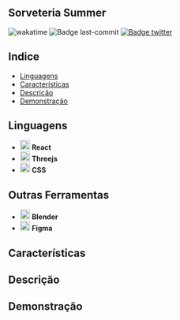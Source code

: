 ## Sorveteria Summer

![wakatime](https://wakatime.com/badge/user/63a62ebf-02b8-40ab-b01b-99f672dace05/project/9d845cfe-65b6-4ad8-88a3-057814b0fed6.svg)
![Badge last-commit](https://img.shields.io/github/last-commit/aaneleh/sorveteria-summer)
[![Badge twitter](https://img.shields.io/twitter/follow/helena_kurzzz)](https://twitter.com/helena_kurzzz)


## Indice

* [Linguagens](#linguagens)
* [Características](#características)
* [Descrição](#descrição)
* [Demonstração](#demonstração)


## Linguagens

- <img src="https://cdn.jsdelivr.net/gh/devicons/devicon/icons/react/react-original.svg"  width="20px" height="auto" /> **React**
- <img src="https://aws1.discourse-cdn.com/standard17/uploads/threejs/original/2X/b/be2f75f72751c11cbe1593c69a99a52900bf12cb.svg" width="20px" height="auto" /> **Threejs**
- <img src="https://cdn.jsdelivr.net/gh/devicons/devicon/icons/css3/css3-original.svg"  width="20px" height="auto" /> **CSS**

## Outras Ferramentas
- <img src="https://cdn.jsdelivr.net/gh/devicons/devicon/icons/blender/blender-original.svg"  width="20px" height="auto" /> **Blender**
- <img src="https://cdn.jsdelivr.net/gh/devicons/devicon/icons/figma/figma-original.svg"  width="20px" height="auto" /> **Figma**

## Características


## Descrição


## Demonstração
